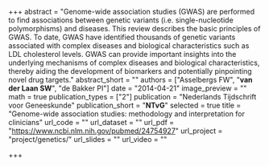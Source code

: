+++
abstract = "Genome-wide association studies (GWAS) are performed to find associations between genetic variants (i.e. single-nucleotide polymorphisms) and diseases. This review describes the basic principles of GWAS. To date, GWAS have identified thousands of genetic variants associated with complex diseases and biological characteristics such as LDL cholesterol levels. GWAS can provide important insights into the underlying mechanisms of complex diseases and biological characteristics, thereby aiding the development of biomarkers and potentially pinpointing novel drug targets."
abstract_short = ""
authors = ["Asselbergs FW", "**van der Laan SW**", "de Bakker PI"]
date = "2014-04-21"
image_preview = ""
math = true
publication_types = ["2"]
publication = "Nederlands Tijdschrift voor Geneeskunde"
publication_short = "**NTvG**"
selected = true
title = "Genome-wide association studies: methodology and interpretation for clinicians"
url_code = ""
url_dataset = ""
url_pdf = "https://www.ncbi.nlm.nih.gov/pubmed/24754927"
url_project = "project/genetics/"
url_slides = ""
url_video = ""

+++
